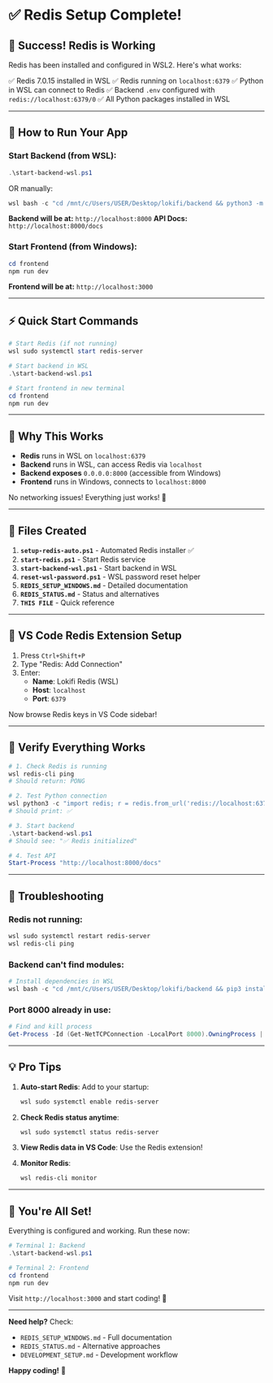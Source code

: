 # ✅ Redis Setup Complete!

## 🎉 Success! Redis is Working

Redis has been installed and configured in WSL2. Here's what works:

✅ Redis 7.0.15 installed in WSL
✅ Redis running on `localhost:6379`
✅ Python in WSL can connect to Redis
✅ Backend `.env` configured with `redis://localhost:6379/0`
✅ All Python packages installed in WSL

---

## 🚀 How to Run Your App

### Start Backend (from WSL):

```powershell
.\start-backend-wsl.ps1
```

OR manually:

```powershell
wsl bash -c "cd /mnt/c/Users/USER/Desktop/lokifi/backend && python3 -m uvicorn app.main:app --host 0.0.0.0 --port 8000 --reload"
```

**Backend will be at:** `http://localhost:8000`
**API Docs:** `http://localhost:8000/docs`

### Start Frontend (from Windows):

```powershell
cd frontend
npm run dev
```

**Frontend will be at:** `http://localhost:3000`

---

## ⚡ Quick Start Commands

```powershell
# Start Redis (if not running)
wsl sudo systemctl start redis-server

# Start backend in WSL
.\start-backend-wsl.ps1

# Start frontend in new terminal
cd frontend
npm run dev
```

---

## 🔧 Why This Works

- **Redis** runs in WSL on `localhost:6379`
- **Backend** runs in WSL, can access Redis via `localhost`
- **Backend exposes** `0.0.0.0:8000` (accessible from Windows)
- **Frontend** runs in Windows, connects to `localhost:8000`

No networking issues! Everything just works! 🎉

---

## 📝 Files Created

1. **`setup-redis-auto.ps1`** - Automated Redis installer ✅
2. **`start-redis.ps1`** - Start Redis service
3. **`start-backend-wsl.ps1`** - Start backend in WSL
4. **`reset-wsl-password.ps1`** - WSL password reset helper
5. **`REDIS_SETUP_WINDOWS.md`** - Detailed documentation
6. **`REDIS_STATUS.md`** - Status and alternatives
7. **`THIS FILE`** - Quick reference

---

## 🎯 VS Code Redis Extension Setup

1. Press `Ctrl+Shift+P`
2. Type "Redis: Add Connection"
3. Enter:
   - **Name**: Lokifi Redis (WSL)
   - **Host**: `localhost`
   - **Port**: `6379`

Now browse Redis keys in VS Code sidebar!

---

## 🧪 Verify Everything Works

```powershell
# 1. Check Redis is running
wsl redis-cli ping
# Should return: PONG

# 2. Test Python connection
wsl python3 -c "import redis; r = redis.from_url('redis://localhost:6379'); print('✅' if r.ping() else '❌')"
# Should print: ✅

# 3. Start backend
.\start-backend-wsl.ps1
# Should see: "✅ Redis initialized"

# 4. Test API
Start-Process "http://localhost:8000/docs"
```

---

## 🐛 Troubleshooting

### Redis not running:
```powershell
wsl sudo systemctl restart redis-server
wsl redis-cli ping
```

### Backend can't find modules:
```powershell
# Install dependencies in WSL
wsl bash -c "cd /mnt/c/Users/USER/Desktop/lokifi/backend && pip3 install -r requirements.txt"
```

### Port 8000 already in use:
```powershell
# Find and kill process
Get-Process -Id (Get-NetTCPConnection -LocalPort 8000).OwningProcess | Stop-Process
```

---

## 💡 Pro Tips

1. **Auto-start Redis**: Add to your startup:
   ```powershell
   wsl sudo systemctl enable redis-server
   ```

2. **Check Redis status anytime**:
   ```powershell
   wsl sudo systemctl status redis-server
   ```

3. **View Redis data in VS Code**: Use the Redis extension!

4. **Monitor Redis**:
   ```powershell
   wsl redis-cli monitor
   ```

---

## 🎉 You're All Set!

Everything is configured and working. Run these now:

```powershell
# Terminal 1: Backend
.\start-backend-wsl.ps1

# Terminal 2: Frontend
cd frontend
npm run dev
```

Visit `http://localhost:3000` and start coding! 🚀

---

**Need help?** Check:
- `REDIS_SETUP_WINDOWS.md` - Full documentation
- `REDIS_STATUS.md` - Alternative approaches
- `DEVELOPMENT_SETUP.md` - Development workflow

**Happy coding!** 🎊
